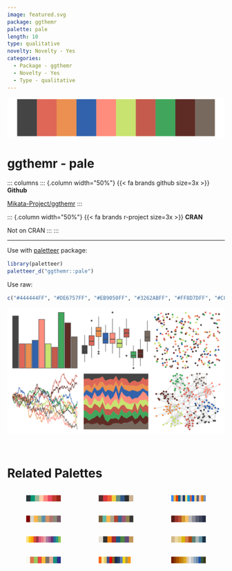 ```yaml
---
image: featured.svg
package: ggthemr
palette: pale
length: 10
type: qualitative
novelty: Novelty - Yes
categories:
  - Package - ggthemr
  - Novelty - Yes
  - Type - qualitative
---
```


![](featured.svg)

# ggthemr - pale 

::: columns
::: {.column width="50%"}
{{< fa brands github size=3x >}}
**Github**

[Mikata-Project/ggthemr](https://github.com/Mikata-Project/ggthemr)
:::

::: {.column width="50%"}
{{< fa brands r-project size=3x >}}
**CRAN**

Not on CRAN
:::
:::

<hr> 

Use with [paletteer](https://emilhvitfeldt.github.io/paletteer/) package:

```r
library(paletteer)
paletteer_d("ggthemr::pale")
```

Use raw:

```r
c("#444444FF", "#DE6757FF", "#EB9050FF", "#3262ABFF", "#FF8D7DFF", "#C8E370FF", "#C45B4DFF", "#41A65CFF", "#5E2C25FF", "#78695FFF")
``` 

![](examples.svg) 

<br>

# Related Palettes

<div class="list" style="display: grid; grid-template-columns: auto auto auto;"> <figure class="figure">
<a href="../../awtools/a_palette/"> <img src="../../awtools/a_palette/featured.svg" style="width: 100%;" class="figure-img"></a>
</figure> <figure class="figure">
<a href="../../futurevisions/pegasi/"> <img src="../../futurevisions/pegasi/featured.svg" style="width: 100%;" class="figure-img"></a>
</figure> <figure class="figure">
<a href="../../miscpalettes/brightPastel/"> <img src="../../miscpalettes/brightPastel/featured.svg" style="width: 100%;" class="figure-img"></a>
</figure> <figure class="figure">
<a href="../../ggsci/light_uchicago/"> <img src="../../ggsci/light_uchicago/featured.svg" style="width: 100%;" class="figure-img"></a>
</figure> <figure class="figure">
<a href="../../ggthemr/light/"> <img src="../../ggthemr/light/featured.svg" style="width: 100%;" class="figure-img"></a>
</figure> <figure class="figure">
<a href="../../MetBrewer/Demuth/"> <img src="../../MetBrewer/Demuth/featured.svg" style="width: 100%;" class="figure-img"></a>
</figure> <figure class="figure">
<a href="../../MetBrewer/Signac/"> <img src="../../MetBrewer/Signac/featured.svg" style="width: 100%;" class="figure-img"></a>
</figure> <figure class="figure">
<a href="../../Redmonder/qMSOAsp/"> <img src="../../Redmonder/qMSOAsp/featured.svg" style="width: 100%;" class="figure-img"></a>
</figure> <figure class="figure">
<a href="../../werpals/jozi/"> <img src="../../werpals/jozi/featured.svg" style="width: 100%;" class="figure-img"></a>
</figure> <figure class="figure">
<a href="../../ggthemr/earth/"> <img src="../../ggthemr/earth/featured.svg" style="width: 100%;" class="figure-img"></a>
</figure> <figure class="figure">
<a href="../../palettetown/cyndaquil/"> <img src="../../palettetown/cyndaquil/featured.svg" style="width: 100%;" class="figure-img"></a>
</figure> <figure class="figure">
<a href="../../ochRe/olsen_seq/"> <img src="../../ochRe/olsen_seq/featured.svg" style="width: 100%;" class="figure-img"></a>
</figure> 
</div>
